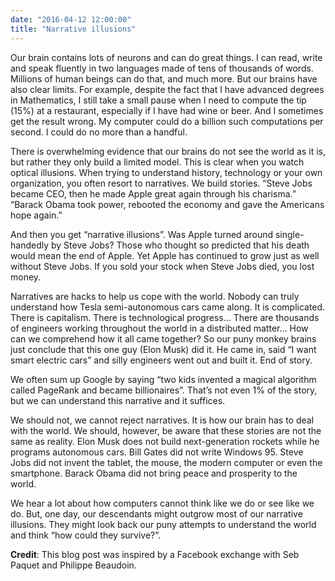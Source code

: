 ```yaml
---
date: "2016-04-12 12:00:00"
title: "Narrative illusions"
---
```




Our brain contains lots of neurons and can do great things. I can read, write and speak fluently in two languages made of tens of thousands of words. Millions of human beings can do that, and much more. But our brains have also clear limits. For example, despite the fact that I have advanced degrees in Mathematics, I still take a small pause when I need to compute the tip (15%) at a restaurant, especially if I have had wine or beer. And I sometimes get the result wrong. My computer could do a billion such computations per second. I could do no more than a handful.

There is overwhelming evidence that our brains do not see the world as it is, but rather they only build a limited model. This is clear when you watch optical illusions. When trying to understand history, technology or your own organization, you often resort to narratives. We build stories. &ldquo;Steve Jobs became CEO, then he made Apple great again through his charisma.&rdquo; &ldquo;Barack Obama took power, rebooted the economy and gave the Americans hope again.&rdquo;

And then you get &ldquo;narrative illusions&rdquo;. Was Apple turned around single-handedly by Steve Jobs? Those who thought so predicted that his death would mean the end of Apple. Yet Apple has continued to grow just as well without Steve Jobs. If you sold your stock when Steve Jobs died, you lost money.

Narratives are hacks to help us cope with the world. Nobody can truly understand how Tesla semi-autonomous cars came along. It is complicated. There is capitalism. There is technological progress&hellip; There are thousands of engineers working throughout the world in a distributed matter&hellip; How can we comprehend how it all came together? So our puny monkey brains just conclude that this one guy (Elon Musk) did it. He came in, said &ldquo;I want smart electric cars&rdquo; and silly engineers went out and built it. End of story.

We often sum up Google by saying &ldquo;two kids invented a magical algorithm called PageRank and became billionaires&rdquo;. That&rsquo;s not even 1% of the story, but we can understand this narrative and it suffices. 

We should not, we cannot reject narratives. It is how our brain has to deal with the world. We should, however, be aware that these stories are not the same as reality. Elon Musk does not build next-generation rockets while he programs autonomous cars. Bill Gates did not write Windows 95. Steve Jobs did not invent the tablet, the mouse, the modern computer or even the smartphone. Barack Obama did not bring peace and prosperity to the world.

We hear a lot about how computers cannot think like we do or see like we do. But, one day, our descendants might outgrow most of our narrative illusions. They might look back our puny attempts to understand the world and think &ldquo;how could they survive?&rdquo;.

__Credit__: This blog post was inspired by a Facebook exchange with Seb Paquet and Philippe Beaudoin.

